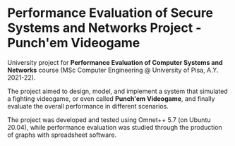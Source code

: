 # Performance Evaluation of Secure Systems and Networks Project - Punch'em Videogame

University project for **Performance Evaluation of Computer Systems and Networks** course (MSc Computer Engineering @ University of Pisa, A.Y. 2021-22).

The project aimed to design, model, and implement a system that simulated a fighting videogame, or even called **Punch'em Videogame**, and finally evaluate the overall performance in different scenarios.

The project was developed and tested using Omnet++ 5.7 (on Ubuntu 20.04), while performance evaluation was studied through the production of graphs with spreadsheet software.

